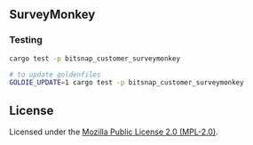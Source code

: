 ## SurveyMonkey

### Testing

```bash
cargo test -p bitsnap_customer_surveymonkey

# to update goldenfiles
GOLDIE_UPDATE=1 cargo test -p bitsnap_customer_surveymonkey
```

## License

Licensed under the [Mozilla Public License 2.0 (MPL-2.0)](../../LICENSE).
